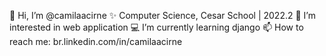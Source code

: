 👋 Hi, I’m @camilaacirne
✨ Computer Science, Cesar School | 2022.2
👀 I’m interested in web application
💻 I’m currently learning django
📫 How to reach me: br.linkedin.com/in/camilaacirne
